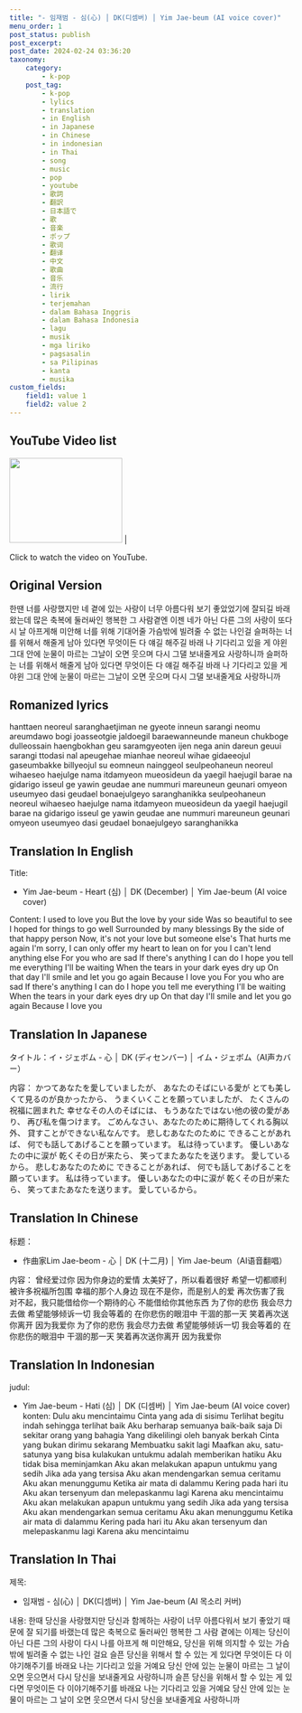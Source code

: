 ```yaml
---
title: "- 임재범 - 심(心) │ DK(디셈버) │ Yim Jae-beum (AI voice cover)"
menu_order: 1
post_status: publish
post_excerpt: 
post_date: 2024-02-24 03:36:20
taxonomy:
    category:
        - k-pop
    post_tag:
        - k-pop
        - lylics
        - translation
        - in English
        - in Japanese
        - in Chinese
        - in indonesian
        - in Thai
        - song
        - music
        - pop
        - youtube
        - 歌詞
        - 翻訳
        - 日本語で
        - 歌
        - 音楽
        - ポップ
        - 歌词
        - 翻译
        - 中文
        - 歌曲
        - 音乐
        - 流行
        - lirik
        - terjemahan
        - dalam Bahasa Inggris
        - dalam Bahasa Indonesia
        - lagu
        - musik
        - mga liriko
        - pagsasalin
        - sa Pilipinas
        - kanta
        - musika
custom_fields:
    field1: value 1
    field2: value 2
---
```


## YouTube Video list
 [<img src='http://img.youtube.com/vi//0.jpg' width='200' height='150'>](https://youtu.be/) |

Click to watch the video on YouTube.
## Original Version
한땐 너를 사랑했지만 
네 곁에 있는 사랑이 
너무 아름다워 보기 좋았었기에 
잘되길 바래왔는데 
많은 축복에 둘러싸인 
행복한 그 사람곁엔 
이젠 네가 아닌 다른 그의 사랑이 
또다시 날 아프게해 
미안해 너를 위해 기대어줄 가슴밖에 
빌려줄 수 없는 나인걸 
슬퍼하는 너를 위해서 
해줄게 남아 있다면 
무엇이든 다 얘길 해주길 바래 
나 기다리고 있을 게 
야윈 그대 안에 눈물이 
마르는 그날이 오면 
웃으며 다시 그댈 보내줄게요 
사랑하니까 
슬퍼하는 너를 위해서 
해줄게 남아 있다면 
무엇이든 다 얘길 해주길 바래 
나 기다리고 있을 게 
야윈 그대 안에 눈물이 
마르는 그날이 오면 
웃으며 다시 그댈 보내줄게요 
사랑하니까 



## Romanized lyrics
hanttaen neoreul saranghaetjiman 
ne gyeote inneun sarangi 
neomu areumdawo bogi joasseotgie 
jaldoegil baraewanneunde 
maneun chukboge dulleossain 
haengbokhan geu saramgyeoten 
ijen nega anin dareun geuui sarangi 
ttodasi nal apeugehae 
mianhae neoreul wihae gidaeeojul gaseumbakke 
billyeojul su eomneun nainggeol 
seulpeohaneun neoreul wihaeseo 
haejulge nama itdamyeon 
mueosideun da yaegil haejugil barae 
na gidarigo isseul ge 
yawin geudae ane nummuri 
mareuneun geunari omyeon 
useumyeo dasi geudael bonaejulgeyo 
saranghanikka 
seulpeohaneun neoreul wihaeseo 
haejulge nama itdamyeon 
mueosideun da yaegil haejugil barae 
na gidarigo isseul ge 
yawin geudae ane nummuri 
mareuneun geunari omyeon 
useumyeo dasi geudael bonaejulgeyo 
saranghanikka 



## Translation In English
Title:  
- Yim Jae-beum - Heart (심) │ DK (December) │ Yim Jae-beum (AI voice cover)

Content:
I used to love you
But the love by your side
Was so beautiful to see
I hoped for things to go well
Surrounded by many blessings
By the side of that happy person
Now, it's not your love but someone else's
That hurts me again
I'm sorry, I can only offer my heart to lean on for you
I can't lend anything else
For you who are sad
If there's anything I can do
I hope you tell me everything
I'll be waiting
When the tears in your dark eyes dry up
On that day
I'll smile and let you go again
Because I love you
For you who are sad
If there's anything I can do
I hope you tell me everything
I'll be waiting
When the tears in your dark eyes dry up
On that day
I'll smile and let you go again
Because I love you
## Translation In Japanese
タイトル：イ・ジェボム - 心 │ DK (ディセンバー) │ イム・ジェボム（AI声カバー）

内容：
かつてあなたを愛していましたが、
あなたのそばにいる愛が
とても美しくて見るのが良かったから、
うまくいくことを願っていましたが、
たくさんの祝福に囲まれた
幸せなその人のそばには、
もうあなたではない他の彼の愛があり、
再び私を傷つけます。
ごめんなさい、あなたのために期待してくれる胸以外、
貸すことができない私なんです。
悲しむあなたのために
できることがあれば、
何でも話してあげることを願っています。
私は待っています。
優しいあなたの中に涙が
乾くその日が来たら、
笑ってまたあなたを送ります。
愛しているから。
悲しむあなたのために
できることがあれば、
何でも話してあげることを願っています。
私は待っています。
優しいあなたの中に涙が
乾くその日が来たら、
笑ってまたあなたを送ります。
愛しているから。
## Translation In Chinese
标题：
- 作曲家Lim Jae-beom - 心 │ DK (十二月) │ Yim Jae-beum（AI语音翻唱）

内容：
曾经爱过你
因为你身边的爱情
太美好了，所以看着很好
希望一切都顺利
被许多祝福所包围
幸福的那个人身边
现在不是你，而是别人的爱
再次伤害了我
对不起，我只能借给你一个期待的心
不能借给你其他东西
为了你的悲伤
我会尽力去做
希望能够倾诉一切
我会等着的
在你悲伤的眼泪中
干涸的那一天
笑着再次送你离开
因为我爱你
为了你的悲伤
我会尽力去做
希望能够倾诉一切
我会等着的
在你悲伤的眼泪中
干涸的那一天
笑着再次送你离开
因为我爱你
## Translation In Indonesian
judul: 
- Yim Jae-beum - Hati (심) │ DK (디셈버) │ Yim Jae-beum (AI voice cover)
konten: 
Dulu aku mencintaimu 
Cinta yang ada di sisimu 
Terlihat begitu indah sehingga terlihat baik 
Aku berharap semuanya baik-baik saja 
Di sekitar orang yang bahagia 
Yang dikelilingi oleh banyak berkah 
Cinta yang bukan dirimu sekarang 
Membuatku sakit lagi 
Maafkan aku, satu-satunya yang bisa kulakukan untukmu adalah memberikan hatiku 
Aku tidak bisa meminjamkan 
Aku akan melakukan apapun untukmu yang sedih 
Jika ada yang tersisa 
Aku akan mendengarkan semua ceritamu 
Aku akan menunggumu 
Ketika air mata di dalammu 
Kering pada hari itu 
Aku akan tersenyum dan melepaskanmu lagi 
Karena aku mencintaimu 
Aku akan melakukan apapun untukmu yang sedih 
Jika ada yang tersisa 
Aku akan mendengarkan semua ceritamu 
Aku akan menunggumu 
Ketika air mata di dalammu 
Kering pada hari itu 
Aku akan tersenyum dan melepaskanmu lagi 
Karena aku mencintaimu
## Translation In Thai
제목:
- 임재범 - 심(心) │ DK(디셈버) │ Yim Jae-beum (AI 목소리 커버)

내용:
한때 당신을 사랑했지만
당신과 함께하는 사랑이
너무 아름다워서 보기 좋았기 때문에
잘 되기를 바랬는데
많은 축복으로 둘러싸인
행복한 그 사람 곁에는
이제는 당신이 아닌 다른 그의 사랑이
다시 나를 아프게 해
미안해요, 당신을 위해 의지할 수 있는 가슴밖에
빌려줄 수 없는 나인 걸요
슬픈 당신을 위해서
할 수 있는 게 있다면
무엇이든 다 이야기해주기를 바래요
나는 기다리고 있을 거예요
당신 안에 있는 눈물이
마르는 그 날이 오면
웃으면서 다시 당신을 보내줄게요
사랑하니까
슬픈 당신을 위해서
할 수 있는 게 있다면
무엇이든 다 이야기해주기를 바래요
나는 기다리고 있을 거예요
당신 안에 있는 눈물이
마르는 그 날이 오면
웃으면서 다시 당신을 보내줄게요
사랑하니까
